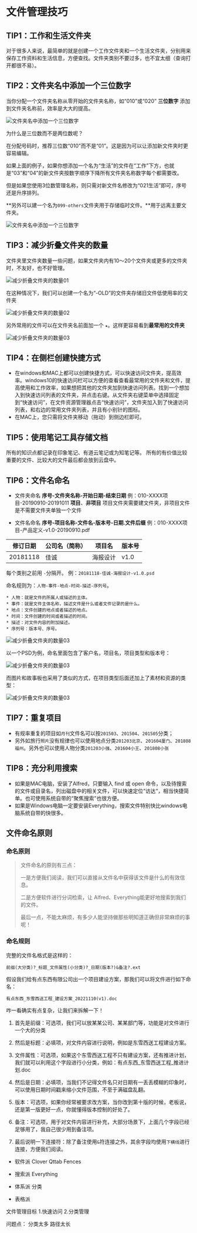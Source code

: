 # 文件管理技巧

## TIP1：工作和生活文件夹

对于很多人来说，最简单的就是创建一个工作文件夹和一个生活文件夹，分别用来保存工作资料和生活信息，方便查找。文件夹类别不要过多，也不宜太细（查询打开都很不易）。

## TIP2：文件夹名中添加一个三位数字

当你分配一个文件夹名称从零开始的文件夹名称，如“010”或“020” **三位数字** 添加到文件夹名称前，效率是大大的提高。

![文件夹名中添加一个三位数字](files.assets/file-tips3.png)

为什么是三位数而不是两位数呢？

在分配号码时，推荐三位数“010”而不是“01”。这是因为可以让添加新文件夹时更容易编辑。

如果上面的例子，如果你想添加一个名为“生活”的文件在“工作”下方，也就是“03”和“04”的新文件夹按数字顺序下降所有文件夹名称数字每个都需要改。

但是如果您使用3位数管理名称，则只需对新文件名修改为“021生活”即可，序号还是升序排列。

**另外可以建一个名为`099-others`文件夹用于存储临时文件。**用于远离主要文件夹。

![文件夹名中添加一个三位数字](files.assets/file-tips8.png)

## TIP3：减少折叠文件夹的数量

文件夹里文件夹数量一些问题，如果文件夹内有10〜20个文件夹或更多的文件夹时，不友好，也不好管理。

![减少折叠文件夹的数量01](files.assets/file-tips1.png)

在这种情况下，我们可以创建一个名为“-OLD”的文件夹存储旧文件低使用率的文件夹

![减少折叠文件夹的数量02](files.assets/file-tips2.png)

另外常用的文件可以在文件夹名前面加一个 **`★`**。这样更容易看到**最常用的文件夹**

![减少折叠文件夹的数量03](files.assets/file-tips4.png)

## TIP4：在侧栏创建快捷方式

- 在windows和MAC上都可以创建快捷方式，可以快速访问文件夹，提高效率。windows10的快速访问栏可以方便的查看查看最常用的文件夹和文件，提高使用和工作效率，如果想把其他的文件夹加到快速访问列表。找到一个想加入到快速访问列表的文件夹，并点击右键。从文件夹右键菜单中选择固定到“快速访问”，在文件资源管理器点击“快速访问”，文件夹加入到了快速访问列表，和右边的常用文件夹列表，并且有小别针的图标。
- 在MAC上，您只需将文件夹移动（拖动）到侧边栏即可。

## TIP5：使用笔记工具存储文档

所有的知识点都记录在印象笔记、有道云笔记或为知笔记等。
所有的有价值比较重要的文件、比较大的文件最后都会放到云盘中。

## TIP6：文件名命名

- 文件夹命名
**序号-文件夹名称-开始日期-结束日期**
例：010-XXXX项目-20190910-20191011
**项目**、**非项目**
项目文件夹需要建文件夹，非项目文件是不需要文件夹单独一个文件

- 文件名命名
**序号-项目名称-文件名-版本号-日期.文件后缀**
例：010-XXXX项目-产品定义-v1.0-20190910.pdf

|修订日期|公司名（简称）|项目名|版本号|
|---|---|---|---|
|20181118|佳诚|海报设计|v1.0|

每个类别之前用 `-`分隔开。
例：`20181118-佳诚-海报设计-v1.0.psd`

命名规则为：`人物-事件-地点-时间-描述-序列号`。

    * 人物：就是文件的所属人或描述的主体。
    * 事件：就是文件主体名称，描述文件是什么或者文件记录的是什么。
    * 地点：文件创建的地点或者描述的地点。
    * 时间：文件创建的时间或者描述的时间。
    * 描述：对文件内容的附加描述。
    * 序列号：版本号、序号。

![减少折叠文件夹的数量03](files.assets/file-tips6.png)

以一个PSD为例，命名里面包含了客户名，项目名，项目类型和版本号：

![减少折叠文件夹的数量03](files.assets/file-tips7.jpg)

而图片和故事板也采用了类似的方式，在项目类型后面还加上了素材和资源的类型：

![减少折叠文件夹的数量03](files.assets/file-tips5.jpg)

## TIP7：重复项目

- 有规率重复的项目如`月刊`文件名可以按`201503`、`201504`、`201505`分类；
- 另外如旅行`照片`没有规律也可以使用地点分类`201203北京`、`201604厦门`、`201808福州`。另外也可以使用人物分类`201203小强`、`201604小王`、`201808小张`

## TIP8：充分利用搜索

- 如果是MAC电脑，安装了Alfred，只要输入 find 或 open 命令，以及待搜索的文件或目录名，列出磁盘中的相关文件，可以快速定位“访达“，相当快捷简单。也可使用系统自带的“聚焦搜索”也很方便。
- 如果是Windows电脑一定要安装Everything，搜索文件特别快比windows电脑系统自带的快很多。

## 文件命名原则

### 命名原则

> 文件命名的原则有三点：
>
> 一是方便我们阅读，我们可以直接从文件名中获得该文件是什么的有效信息。
>
> 二是方便软件进行分词检索，让 Alfred、Everything能更好地搜索到我们的文件。
>
> 最后一点，不能太麻烦，有多少人能坚持做那些明知道正确但非常麻烦的事呢！

### 命名规则

完整的文件名格式是这样的：

`前缀(大分类)?_标题_文件属性(小分类)?_日期(版本?)&备注?.ext`

假设我们给有点东西有限公司出一个项目建设方案，那我们可以将文件进行如下命名：

`有点东西_东雪西送工程_建设方案_20221110(v1).doc`

咋一看确实有点复杂，让我们来拆解一下！

1. 首先是前缀：可选项，我们可以放某某公司、某某部门等，功能是对文件进行一个大的分类

2. 然后是标题：必填项，对文件内容进行说明，例如是东雪西送工程建设方案。

3. 文件属性：可选项，如果这个东雪西送工程不只有建设方案，还有推进计划，我们就可以利用这个字段进行小分类，例如：有点东西_东雪西送工程_推进计划.doc

4. 然后是日期：必填项，当我们不记得文件名只对日期有一丢丢模糊的印象时，可以使用日期时间戳来缩小文件范围，不至于满磁盘乱翻。

5. 版本：可选项，如果你经常被要求改方案，当你改到第十版的时候，老板说，还是第一版更好一点，你就懂得版本控制的好处了。

6. 备注：可选项，用于对文件内容进行补充，大部分场景下，上面几个字段已经足够用了，我自己很少用到备注项。

7. 最后说明一下连接符：除了备注使用`&`符连接之外，其余字段均使用`下横线`进行连接，方便我们阅读。

- 软件派
Clover
Qttab
Fences

- 搜索派
Everything

- 体系派
分类

- 表格派

文件管理目标
1.快速访问
2.分类管理

问题点：
分类太多
路径太长
